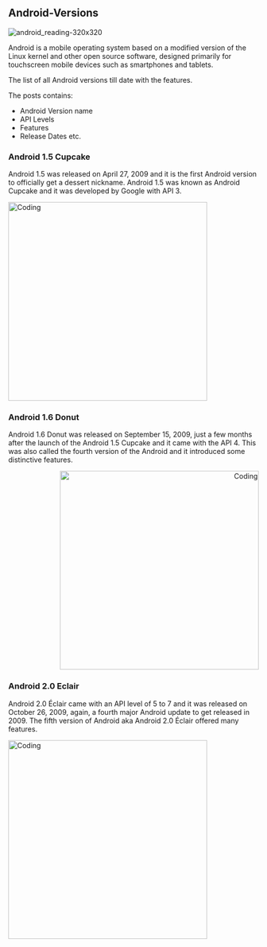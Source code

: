 ## Android-Versions

![android_reading-320x320](https://user-images.githubusercontent.com/36065206/211300302-561e1eb7-81b4-4f4b-9d28-50d38bc41a3c.png)

Android is a mobile operating system based on a modified version of the Linux kernel and other open source software, designed primarily for touchscreen mobile devices such as smartphones and tablets.

The list of all Android versions till date with the features.

The posts contains:
- Android Version name
- API Levels
- Features
- Release Dates etc.

### Android 1.5 Cupcake
Android 1.5 was released on April 27, 2009 and it is the first Android version to officially get a dessert nickname. Android 1.5 was known as Android Cupcake and it was developed by Google with API 3.

<p align="left"><img alt="Coding" width="400" src="https://user-images.githubusercontent.com/36065206/211304199-20ff25b1-d80b-4abe-91f9-20547989d0d8.png"> </p>


### Android 1.6 Donut
Android 1.6 Donut was released on September 15, 2009, just a few months after the launch of the Android 1.5 Cupcake and it came with the API 4. This was also called the fourth version of the Android and it introduced some distinctive features.

<p align="right"><img alt="Coding" width="400" src="https://user-images.githubusercontent.com/36065206/211306411-542a39fe-e90a-42f3-8e47-f0d2ce0e5442.png"> </p>

### Android 2.0 Eclair
Android 2.0 Éclair came with an API level of 5 to 7 and it was released on October 26, 2009, again, a fourth major Android update to get released in 2009. The fifth version of Android aka Android 2.0 Éclair offered many features.

<p align="left"><img alt="Coding" width="400" src="https://user-images.githubusercontent.com/36065206/211307458-fe6c6277-c94a-437b-a958-7d120df69784.png"> </p>
